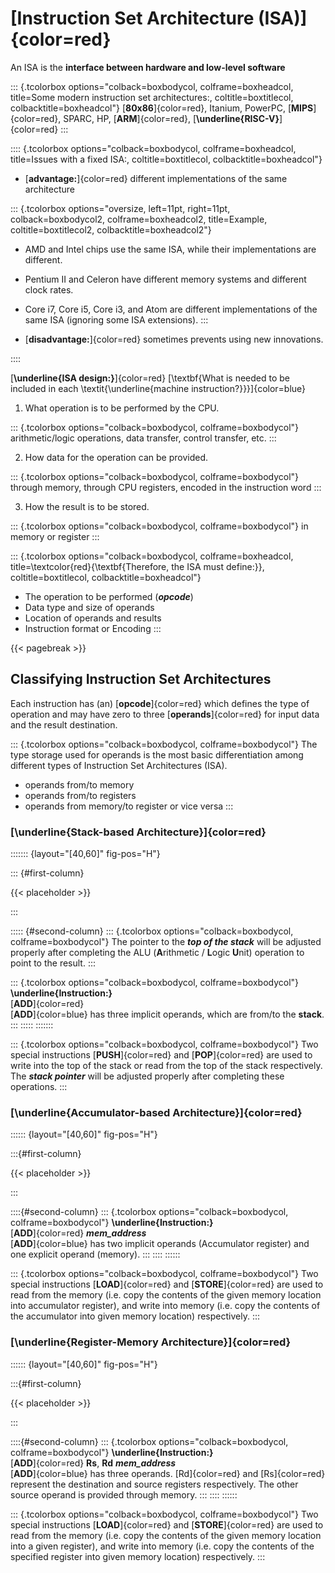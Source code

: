 # [Instruction Set Architecture (ISA)]{color=red}

An ISA is the **interface between hardware and low-level software**

::: {.tcolorbox options="colback=boxbodycol, colframe=boxheadcol, title=Some modern instruction set architectures:, coltitle=boxtitlecol, colbacktitle=boxheadcol"}
[**80x86**]{color=red}, Itanium, PowerPC, [**MIPS**]{color=red}, SPARC, HP, [**ARM**]{color=red}, [**\underline{RISC-V}**]{color=red}
:::

:::: {.tcolorbox options="colback=boxbodycol, colframe=boxheadcol, title=Issues with a fixed ISA:, coltitle=boxtitlecol, colbacktitle=boxheadcol"}
-   [**advantage:**]{color=red} different implementations of the same architecture

::: {.tcolorbox options="oversize, left=11pt, right=11pt, colback=boxbodycol2, colframe=boxheadcol2, title=Example, coltitle=boxtitlecol2, colbacktitle=boxheadcol2"}
-   AMD and Intel chips use the same ISA, while their implementations are different.
-   Pentium II and Celeron have different memory systems and different clock rates.
-   Core i7, Core i5, Core i3, and Atom are different implementations of the same ISA (ignoring some ISA extensions).
:::

-   [**disadvantage:**]{color=red} sometimes prevents using new innovations.

::::

[**\underline{ISA design:}**]{color=red} [\textbf{What is needed to be included in each \textit{\underline{machine instruction?}}}]{color=blue}

1.  What operation is to be performed by the CPU.

::: {.tcolorbox options="colback=boxbodycol, colframe=boxbodycol"}
arithmetic/logic operations, data transfer, control transfer, etc.
:::

2.  How data for the operation can be provided.

::: {.tcolorbox options="colback=boxbodycol, colframe=boxbodycol"}
through memory, through CPU registers, encoded in the instruction word
:::

3.  How the result is to be stored.

::: {.tcolorbox options="colback=boxbodycol, colframe=boxbodycol"}
in memory or register
:::

::: {.tcolorbox options="colback=boxbodycol, colframe=boxheadcol, title=\\textcolor{red}{\\textbf{Therefore, the ISA must define:}}, coltitle=boxtitlecol, colbacktitle=boxheadcol"}
-   The operation to be performed (***opcode***)
-   Data type and size of operands
-   Location of operands and results
-   Instruction format or Encoding
:::






{{< pagebreak >}}










## Classifying Instruction Set Architectures

Each instruction has (an) [**opcode**]{color=red} which defines the type of operation and may have zero to three [**operands**]{color=red} for input data and the result destination.

::: {.tcolorbox options="colback=boxbodycol, colframe=boxbodycol"}
The type storage used for operands is the most basic differentiation among different types of Instruction Set Architectures (ISA).

-   operands from/to memory
-   operands from/to registers
-   operands from memory/to register or vice versa
:::

### [\underline{Stack-based Architecture}]{color=red}

::::::: {layout="[40,60]" fig-pos="H"}

::: {#first-column}
<!-- ! placeholder ! -->





{{< placeholder >}}









:::

::::: {#second-column}
::: {.tcolorbox options="colback=boxbodycol, colframe=boxbodycol"}
The pointer to the ***top of the stack*** will be adjusted properly after completing the ALU (**A**rithmetic / **L**ogic **U**nit) operation to point to the result.
:::

::: {.tcolorbox options="colback=boxbodycol, colframe=boxbodycol"}
**\underline{Instruction:}**\
[**ADD**]{color=red}\
[**ADD**]{color=blue} has three implicit operands, which are from/to the **stack**.
:::
:::::
:::::::

::: {.tcolorbox options="colback=boxbodycol, colframe=boxbodycol"}
Two special instructions [**PUSH**]{color=red} and [**POP**]{color=red} are used to write into the top of the stack or read from the top of the stack respectively. The ***stack pointer*** will be adjusted properly after completing these operations.
:::

### [\underline{Accumulator-based Architecture}]{color=red}

:::::: {layout="[40,60]" fig-pos="H"}

:::{#first-column}
<!-- ! placeholder ! -->





{{< placeholder >}}









:::

::::{#second-column}
::: {.tcolorbox options="colback=boxbodycol, colframe=boxbodycol"}
**\underline{Instruction:}**\
[**ADD**]{color=red}    ***mem_address***\
[**ADD**]{color=blue} has two implicit operands (Accumulator register) and one explicit operand (memory).
:::
::::
::::::

::: {.tcolorbox options="colback=boxbodycol, colframe=boxbodycol"}
Two special instructions [**LOAD**]{color=red} and [**STORE**]{color=red} are used to read from the memory (i.e. copy the contents of the given memory location into accumulator register), and write into memory (i.e. copy the contents of the accumulator into given memory location) respectively.
:::

### [\underline{Register-Memory Architecture}]{color=red}

:::::: {layout="[40,60]" fig-pos="H"}

:::{#first-column}
<!-- ! placeholder ! -->





{{< placeholder >}}









:::

::::{#second-column}
::: {.tcolorbox options="colback=boxbodycol, colframe=boxbodycol"}
**\underline{Instruction:}**\
[**ADD**]{color=red} **Rs**, **Rd** ***mem_address***\
[**ADD**]{color=blue} has three operands. [Rd]{color=red} and [Rs]{color=red} represent the destination and source registers respectively. The other source operand is provided through memory.
:::
::::
::::::

::: {.tcolorbox options="colback=boxbodycol, colframe=boxbodycol"}
Two special instructions [**LOAD**]{color=red} and [**STORE**]{color=red} are used to read from the memory (i.e. copy the contents of the given memory location into a given register), and write into memory (i.e. copy the contents of the specified register into given memory location) respectively.
:::
